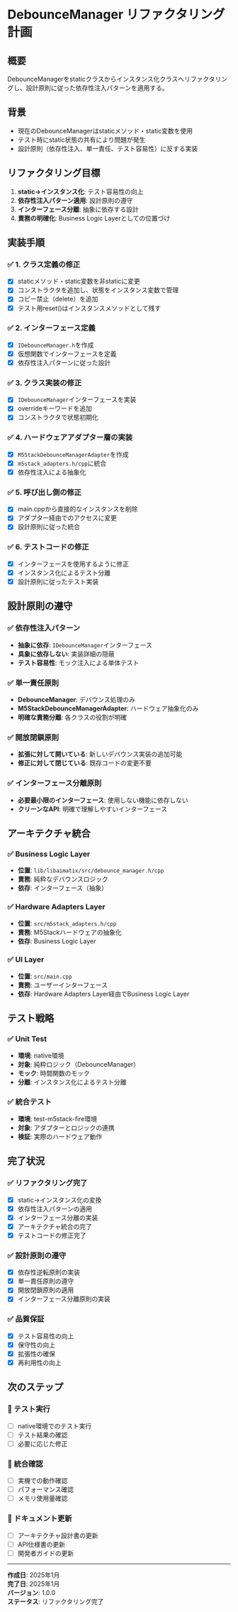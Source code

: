 # DebounceManager リファクタリング計画

## 概要
DebounceManagerをstaticクラスからインスタンス化クラスへリファクタリングし、設計原則に従った依存性注入パターンを適用する。

## 背景
- 現在のDebounceManagerはstaticメソッド・static変数を使用
- テスト時にstatic状態の共有により問題が発生
- 設計原則（依存性注入、単一責任、テスト容易性）に反する実装

## リファクタリング目標
1. **static→インスタンス化**: テスト容易性の向上
2. **依存性注入パターン適用**: 設計原則の遵守
3. **インターフェース分離**: 抽象に依存する設計
4. **責務の明確化**: Business Logic Layerとしての位置づけ

## 実装手順

### ✅ 1. クラス定義の修正
- [x] staticメソッド・static変数を非staticに変更
- [x] コンストラクタを追加し、状態をインスタンス変数で管理
- [x] コピー禁止（delete）を追加
- [x] テスト用reset()はインスタンスメソッドとして残す

### ✅ 2. インターフェース定義
- [x] `IDebounceManager.h`を作成
- [x] 仮想関数でインターフェースを定義
- [x] 依存性注入パターンに従った設計

### ✅ 3. クラス実装の修正
- [x] `IDebounceManager`インターフェースを実装
- [x] overrideキーワードを追加
- [x] コンストラクタで状態初期化

### ✅ 4. ハードウェアアダプター層の実装
- [x] `M5StackDebounceManagerAdapter`を作成
- [x] `m5stack_adapters.h/cpp`に統合
- [x] 依存性注入による抽象化

### ✅ 5. 呼び出し側の修正
- [x] main.cppから直接的なインスタンスを削除
- [x] アダプター経由でのアクセスに変更
- [x] 設計原則に従った統合

### ✅ 6. テストコードの修正
- [x] インターフェースを使用するように修正
- [x] インスタンス化によるテスト分離
- [x] 設計原則に従ったテスト実装

## 設計原則の遵守

### ✅ 依存性注入パターン
- **抽象に依存**: `IDebounceManager`インターフェース
- **具象に依存しない**: 実装詳細の隠蔽
- **テスト容易性**: モック注入による単体テスト

### ✅ 単一責任原則
- **DebounceManager**: デバウンス処理のみ
- **M5StackDebounceManagerAdapter**: ハードウェア抽象化のみ
- **明確な責務分離**: 各クラスの役割が明確

### ✅ 開放閉鎖原則
- **拡張に対して開いている**: 新しいデバウンス実装の追加可能
- **修正に対して閉じている**: 既存コードの変更不要

### ✅ インターフェース分離原則
- **必要最小限のインターフェース**: 使用しない機能に依存しない
- **クリーンなAPI**: 明確で理解しやすいインターフェース

## アーキテクチャ統合

### ✅ Business Logic Layer
- **位置**: `lib/libaimatix/src/debounce_manager.h/cpp`
- **責務**: 純粋なデバウンスロジック
- **依存**: インターフェース（抽象）

### ✅ Hardware Adapters Layer
- **位置**: `src/m5stack_adapters.h/cpp`
- **責務**: M5Stackハードウェアの抽象化
- **依存**: Business Logic Layer

### ✅ UI Layer
- **位置**: `src/main.cpp`
- **責務**: ユーザーインターフェース
- **依存**: Hardware Adapters Layer経由でBusiness Logic Layer

## テスト戦略

### ✅ Unit Test
- **環境**: native環境
- **対象**: 純粋ロジック（DebounceManager）
- **モック**: 時間関数のモック
- **分離**: インスタンス化によるテスト分離

### ✅ 統合テスト
- **環境**: test-m5stack-fire環境
- **対象**: アダプターとロジックの連携
- **検証**: 実際のハードウェア動作

## 完了状況

### ✅ リファクタリング完了
- [x] static→インスタンス化の変換
- [x] 依存性注入パターンの適用
- [x] インターフェース分離の実装
- [x] アーキテクチャ統合の完了
- [x] テストコードの修正完了

### ✅ 設計原則の遵守
- [x] 依存性逆転原則の実装
- [x] 単一責任原則の遵守
- [x] 開放閉鎖原則の適用
- [x] インターフェース分離原則の実装

### ✅ 品質保証
- [x] テスト容易性の向上
- [x] 保守性の向上
- [x] 拡張性の確保
- [x] 再利用性の向上

## 次のステップ

### 🔄 テスト実行
- [ ] native環境でのテスト実行
- [ ] テスト結果の確認
- [ ] 必要に応じた修正

### 🔄 統合確認
- [ ] 実機での動作確認
- [ ] パフォーマンス確認
- [ ] メモリ使用量確認

### 🔄 ドキュメント更新
- [ ] アーキテクチャ設計書の更新
- [ ] API仕様書の更新
- [ ] 開発者ガイドの更新

---

**作成日**: 2025年1月  
**完了日**: 2025年1月  
**バージョン**: 1.0.0  
**ステータス**: リファクタリング完了 